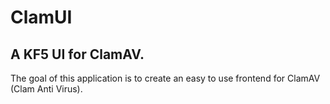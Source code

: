 # ClamUI
## A KF5 UI for ClamAV.

The goal of this application is to create an easy to use frontend for ClamAV (Clam Anti Virus).
